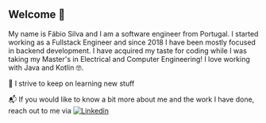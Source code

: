 ## Welcome 👋

My name is Fábio Silva and I am a software engineer from Portugal. I started working as a Fullstack Engineer and since 2018 I have been mostly focused in backend development. I have acquired my taste for coding while I was taking my Master's in Electrical and Computer Engineering! I love working with Java and Kotlin 🤓. 

🌱 I strive to keep on learning new stuff 

📬 If you would like to know a bit more about me and the work I have done, reach out to me via [![Linkedin](https://img.shields.io/badge/-LinkedIn-informational?style=flat-square&logo=Linkedin&logoColor=white&link=https://www.linkedin.com/in/fabioacsilva/)](https://www.linkedin.com/in/fabioacsilva/)  
